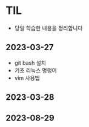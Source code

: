 # TIL
- 당일 학습한 내용을 정리합니다

## 2023-03-27
- git bash 설치
- 기초 리눅스 명렁어
- vim 사용법


## 2023-03-28

## 2023-08-29
